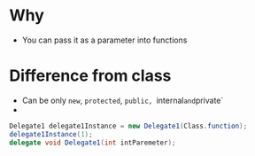 #                  Why

- You can pass it as a parameter into functions

#                  Difference from class

- Can be only `new`, `protected`, `public, `internal` and `private`
- 

```C#
Delegate1 delegate1Instance = new Delegate1(Class.function);
delegate1Instance(1);
delegate void Delegate1(int intParemeter);
```